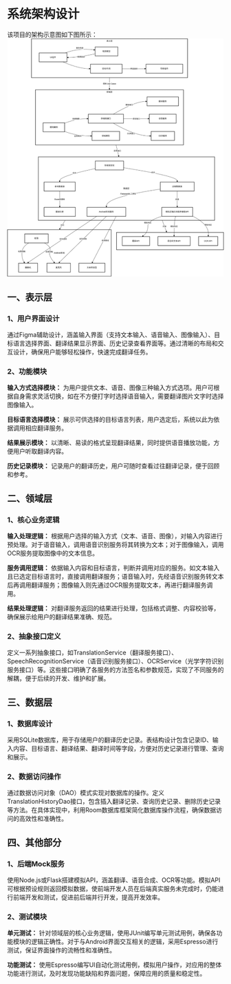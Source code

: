 # **系统架构设计**

该项目的架构示意图如下图所示：
![架构图](pics/架构图.png)

## **一、表示层**

### **1、用户界面设计**

通过Figma辅助设计，涵盖输入界面（支持文本输入、语音输入、图像输入）、目标语言选择界面、翻译结果显示界面、历史记录查看界面等。通过清晰的布局和交互设计，确保用户能够轻松操作，快速完成翻译任务。

### **2、功能模块**

**输入方式选择模块：**
为用户提供文本、语音、图像三种输入方式选项。用户可根据自身需求灵活切换，如在不方便打字时选择语音输入，需要翻译图片文字时选择图像输入。

**目标语言选择模块：**
展示可供选择的目标语言列表，用户选定后，系统以此为依据调用相应翻译服务。

**结果展示模块：**
以清晰、易读的格式呈现翻译结果，同时提供语音播放功能，方便用户听取翻译内容。

**历史记录模块：**
记录用户的翻译历史，用户可随时查看过往翻译记录，便于回顾和参考。

## **二、领域层**

### **1、核心业务逻辑**

**输入处理逻辑：**
根据用户选择的输入方式（文本、语音、图像），对输入内容进行预处理。对于语音输入，调用语音识别服务将其转换为文本；对于图像输入，调用OCR服务提取图像中的文本信息。

**服务调用逻辑：**
依据输入内容和目标语言，判断并调用对应的服务。如文本输入且已选定目标语言时，直接调用翻译服务；语音输入时，先经语音识别服务转文本后再调用翻译服务；图像输入则先通过OCR服务提取文本，再进行翻译服务调用。

**结果处理逻辑：**
对翻译服务返回的结果进行处理，包括格式调整、内容校验等，确保展示给用户的翻译结果准确、规范。

### **2、抽象接口定义**

定义一系列抽象接口，如TranslationService（翻译服务接口）、SpeechRecognitionService（语音识别服务接口）、OCRService（光学字符识别服务接口）等。这些接口明确了各服务的方法签名和参数规范，实现了不同服务的解耦，便于后续的开发、维护和扩展。

## **三、数据层**

### **1、数据库设计**

采用SQLite数据库，用于存储用户的翻译历史记录。表结构设计包含记录ID、输入内容、目标语言、翻译结果、翻译时间等字段，方便对历史记录进行管理、查询和展示。

### **2、数据访问操作**

通过数据访问对象（DAO）模式实现对数据库的操作。定义TranslationHistoryDao接口，包含插入翻译记录、查询历史记录、删除历史记录等方法。在具体实现中，利用Room数据库框架简化数据库操作流程，确保数据访问的高效性和准确性。

## **四、其他部分**

### **1、后端Mock服务**

使用Node.js或Flask搭建模拟API，涵盖翻译、语音合成、OCR等功能。模拟API可根据预设规则返回模拟数据，使前端开发人员在后端真实服务未完成时，仍能进行前端开发和测试，促进前后端并行开发，提高开发效率。

### **2、测试模块**

**单元测试：**
针对领域层的核心业务逻辑，使用JUnit编写单元测试用例，确保各功能模块的逻辑正确性。对于与Android界面交互相关的逻辑，采用Espresso进行测试，保证界面操作的流畅性和准确性。

**功能测试：**
使用Espresso编写UI自动化测试用例，模拟用户操作，对应用的整体功能进行测试，及时发现功能缺陷和界面问题，保障应用的质量和稳定性。